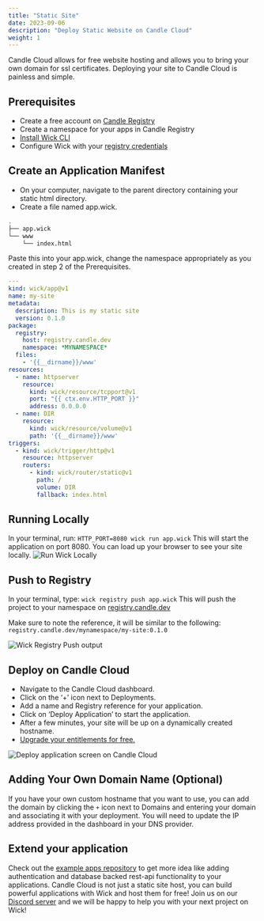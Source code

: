```yaml
---
title: "Static Site"
date: 2023-09-06
description: "Deploy Static Website on Candle Cloud"
weight: 1
---
```


Candle Cloud allows for free website hosting and allows you to bring your own domain for ssl certificates. Deploying your site to Candle Cloud is painless and simple.

## Prerequisites

- Create a free account on [Candle Registry](https://registry.candle.dev)
- Create a namespace for your apps in Candle Registry
- [Install Wick CLI](https://candle.dev/docs)
- Configure Wick with your [registry credentials](https://candle.dev/docs/candle-cloud/registry/#3-getting-your-wick-cli-registry-credentials)

## Create an Application Manifest

- On your computer, navigate to the parent directory containing your static html directory.
- Create a file named app.wick.

```bash
.
├── app.wick
└── www
    └── index.html
```

Paste this into your app.wick, change the namespace appropriately as you created in step 2 of the Prerequisites.

```yaml
---
kind: wick/app@v1
name: my-site
metadata:
  description: This is my static site
  version: 0.1.0
package:
  registry:
    host: registry.candle.dev
    namespace: *MYNAMESPACE*
  files:
    - '{{__dirname}}/www'
resources:
  - name: httpserver
    resource:
      kind: wick/resource/tcpport@v1
      port: "{{ ctx.env.HTTP_PORT }}"
      address: 0.0.0.0
  - name: DIR
    resource:
      kind: wick/resource/volume@v1
      path: '{{__dirname}}/www'
triggers:
  - kind: wick/trigger/http@v1
    resource: httpserver
    routers:
      - kind: wick/router/static@v1
        path: /
        volume: DIR
        fallback: index.html
```

## Running Locally

In your terminal, run: `HTTP_PORT=8080 wick run app.wick`
This will start the application on port 8080. You can load up your browser to see your site locally.
![Run Wick Locally](/run.png)

## Push to Registry

In your terminal, type: `wick registry push app.wick`
This will push the project to your namespace on [registry.candle.dev](https://registry.candle.dev)

Make sure to note the reference, it will be similar to the following:
`registry.candle.dev/mynamespace/my-site:0.1.0`

![Wick Registry Push output](/push.png)

## Deploy on Candle Cloud

- Navigate to the Candle Cloud dashboard.
- Click on the ‘+’ icon next to Deployments.
- Add a name and Registry reference for your application.
- Click on ‘Deploy Application’ to start the application.
- After a few minutes, your site will be up on a dynamically created hostname.
- [Upgrade your entitlements for free.](https://cloud.candle.dev/entitlements)

![Deploy application screen on Candle Cloud](/deploy.png)

## Adding Your Own Domain Name (Optional)

If you have your own custom hostname that you want to use, you can add the domain by clicking the `+` icon next to Domains and entering your domain and associating it with your deployment. You will need to update the IP address provided in the dashboard in your DNS provider.

## Extend your application

Check out the [example apps repository](https://github.com/candlecorp/wick-apps) to get more idea like adding authentication and database backed rest-api functionality to your applications. Candle Cloud is not just a static site host, you can build powerful applications with Wick and host them for free! Join us on our [Discord server](https://discord.gg/candle) and we will be happy to help you with your next project on Wick!
